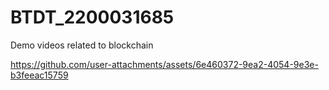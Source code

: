 # BTDT_2200031685
Demo videos related to blockchain

https://github.com/user-attachments/assets/6e460372-9ea2-4054-9e3e-b3feeac15759
